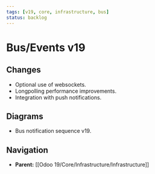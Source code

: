 ```yaml
---
tags: [v19, core, infrastructure, bus]
status: backlog
---
```

# Bus/Events v19

## Changes
- Optional use of websockets.
- Longpolling performance improvements.
- Integration with push notifications.

## Diagrams
- Bus notification sequence v19.






## Navigation
- **Parent:** [[Odoo 19/Core/Infrastructure/Infrastructure]]
